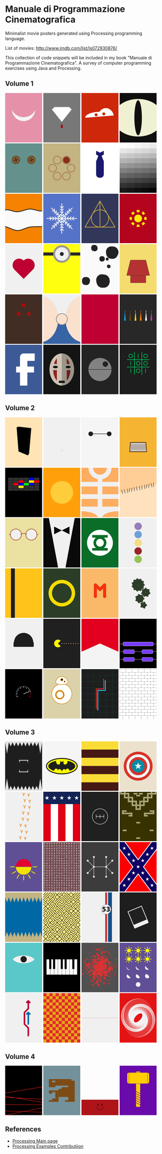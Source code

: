 # Manuale di Programmazione Cinematografica
Minimalist movie posters generated using Processing programming language.

List of movies: http://www.imdb.com/list/ls072930876/

This collection of code snippets will be included in my book "Manuale di Programmazione Cinematografica". A survey of computer programming exercises using Java and Processing.

## Volume 1
<img src="examples/volume1/alice_in_wonderland/alice-in-wonderland.png"  width="120px" title="Alice in Wonderland">
<img src="examples/volume1/blood_diamonds/blood-diamonds.png" width="120px" title="Blood Diamonds">
<img src="examples/volume1/cars/cars.png" width="120px" title="Cars">
<img src="examples/volume1/cat_s_eye/cat's-eye.png" width="120px" title="Cat's Eye">
<img src="examples/volume1/coraline/coraline.png" width="120px" title="Coraline">
<img src="examples/volume1/deer_hunter_the/the-deer-hunter.png"  width="120px" title="The deer hunter">
<img src="examples/volume1/dr_strangelove/dr-strangelove.png" width="120px" title="Dr Strangelove">
<img src="examples/volume1/fifty_shades_of_grey/fifty-shades-of-grey.png" width="120px" title="Fifty shades of gray">
<img src="examples/volume1/finding_nemo/finding-nemo.png"  width="120px" title="Finding Nemo">
<img src="examples/volume1/frozen/frozen.png" width="120px" title="Frozen">
<img src="examples/volume1/harry_potter_and_the_deathly_hallows/harry-potter-and-the-deathly-hallows.png" width="120px" title="Harry Potter and the Deathly Hallows">
<img src="examples/volume1/iron_man/iron-man.png" width="120px" title="Iron Man">
<img src="examples/volume1/love_story/love-story.png"  width="120px" title="Love story">
<img src="examples/volume1/minions/minions.png" width="120px" title="Minions">
<img src="examples/volume1/one_hundred_and_one_dalmatians/one-hundred-and-one-dalmatians.png" width="120px" title="One hundred and one dalmatians">
<img src="examples/volume1/peanuts_movie_the/the-peanuts-movie.png" width="120px" title="The Peanuts Movie">
<img src="examples/volume1/predator/predator.png" width="120px" title="Predator">
<img src="examples/volume1/pretty_woman/pretty-woman.png" width="120px" title="Pretty Woman">
<img src="examples/volume1/profondo_rosso/profondo-rosso.png"  width="120px" title="Profondo Rosso">
<img src="examples/volume1/reservoir_dogs/reservoir-dogs.png" width="120px" title="Reservoir Dogs">
<img src="examples/volume1/social_network_the/the-social-network.png"  width="120px" title="The Social Network">
<img src="examples/volume1/spirited_away/spirited-away.png"  width="120px" title="Spirited away">
<img src="examples/volume1/star_wars/star-wars.png"  width="120px" title="Star Wars">
<img src="examples/volume1/war_games/war-games.png"  width="120px" title="War Games">


## Volume 2
<img src="examples/volume2/x_2001_a_space_odyssey/2001-a-space-odyssey.png" width="120px" title="2001 A space odyssey">
<img src="examples/volume2/ant_man/ant-man.png" width="120px" title="Ant Man">
<img src="examples/volume2/big_hero_6/big-hero-6.png"  width="120px" title="Big Hero 6">
<img src="examples/volume2/charlie_s_angels/charlie-s-angels.png" width="120px" title="Charlie's Angels">
<img src="examples/volume2/close_encounters_of_the_third_kind/close-encounters-of-the-third-kind.png" width="120px" title="Close Encounters of the Third Kind">
<img src="examples/volume2/dune/dune.png" width="120px" title="Dune">
<img src="examples/volume2/fifth_element_the/the-fifth-element.png" width="120px" title="The Fifth Element">
<img src="examples/volume2/frankenstein/frankenstein.png" width="120px" title="Frankenstein">
<img src="examples/volume2/gandhi/gandhi.png" width="120px" title="Gandhi">
<img src="examples/volume2/godfather_the/the-godfather.png" width="120px" title="The Godfather">
<img src="examples/volume2/green_lantern/green-lantern.png" width="120px" title="Green Lantern">
<img src="examples/volume2/inside_out/inside-out.png" width="120px" title="Inside Out">
<img src="examples/volume2/kill_bill/kill-bill.png" width="120px" title="Kill Bill">
<img src="examples/volume2/lord_of_the_rings_the/the-lord-of-the-rings.png" width="120px" title="The Lord of the Rings">
<img src="examples/volume2/m/M.png" width="120px" title="M">
<img src="examples/volume2/modern_times/modern-times.png" width="120px" title="Modern times">
<img src="examples/volume2/one_flew_over_the_cuckoo_s_nest/one-flew-over-the-cukoo-s-nest.png" width="120px" title="One flew over the cukoo's nest.png">
<img src="examples/volume2/pixels/pixels.png" width="120px" title="Pixels">
<img src="examples/volume2/rush/rush.png" width="120px" title="Rush">
<img src="examples/volume2/slumdog_millionaire/slumdog-millionaire.png" width="120px" title="Slumdog Millionaire">
<img src="examples/volume2/speed/speed.png" width="120px" title="Speed">
<img src="examples/volume2/star_wars_the_force_awakens/star-wars-the-force-awakens.png"  width="120px" title="Star Sars the Force awakens">
<img src="examples/volume2/tron/tron.png" width="120px" title="Tron">
<img src="examples/volume2/wall_the/the-wall.png" width="120px" title="The Wall">



## Volume 3

<img src="examples/volume3/alien/alien.png" width="120px" title="Alien">
<img src="examples/volume3/batman/batman.png"  width="120px" title="Batman">
<img src="examples/volume3/bee_movie/bee-movie.png"  width="120px" title="Bee Movie">
<img src="examples/volume3/captain_america/captain-america.png"  width="120px" title="Captain America">
<img src="examples/volume3/chicken_run/chicken-run.png" width="120px" title="Chicken Run">
<img src="examples/volume3/creed/creed.png" width="120px" title="Creed">
<img src="examples/volume3/fast_and_the_furious_the/the-fast-and-the-furious.png" width="120px" title="The Fast and the Furious">
<img src="examples/volume3/fistful_of_dollars/fistful-of-dollars.png" width="120px" title="Fistful of dollars">
<img src="examples/volume3/from_dusk_till_dawn/from-dusk-till-dawn.png" width="120px" title="From Dusk till Dawn">
<img src="examples/volume3/gattaca/gattaca.png" width="120px" title="GATTACA">
<img src="examples/volume3/good_will_hunting/good-will-hunting.png" width="120px" title="Good Will Hunting">
<img src="examples/volume3/hazzard/hazzard.png" width="120px" title="Hazzard">
<img src="examples/volume3/jaws/jaws.png"  width="120px" title="Jaws">
<img src="examples/volume3/labyrinth/labyrinth.png"  width="120px" title="Labyrinth">
<img src="examples/volume3/love_bug_the/the-love-bug.png" width="120px" title="The Love Bug">
<img src="examples/volume3/memento/memento.png" width="120px" title="Memento">
<img src="examples/volume3/monsters_inc/monsters-inc.png" width="120px" title="Monsters Inc">
<img src="examples/volume3/pianist_the/the-pianist.png" width="120px" title="The Pianist">
<img src="examples/volume3/pulp_fiction/pulp-fiction.png"  width="120px" title="Pulp Fiction">
<img src="examples/volume3/six_days_seven_nights/six-days-seven-nights.png"  width="120px" title="Six days Seven nights">
<img src="examples/volume3/sorpasso_il/il-sorpasso.png"  width="120px" title="Il sorpasso">
<img src="examples/volume3/speed_racer/speed-racer.png" width="120px" title="Speed Racer">
<img src="examples/volume3/thin_red_line_the/the-thin-red-line.png" width="120px" title="The thin red line">
<img src="examples/volume3/vertigo/vertigo.png"  width="120px" title="Vertigo">


## Volume 4

<img src="examples/volume4/entrapment/entrapment.png"  width="120px" title="Entrapment">
<img src="examples/volume4/et_the_extra_terrestrial/et-the-extra-terrestrial.png"  width="120px" title="E.T. the extra-terrestrial">
<img src="examples/volume4/suicide_squad/suicide-squad.png"  width="120px" title="Suicide Squad">
<img src="examples/volume4/thor/thor.png"  width="120px" title="Thor">



## References
* [Processing Main page](https://processing.org/)
* [Processing Examples Contributiion](https://github.com/processing/processing/wiki/Examples-Overview)

